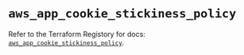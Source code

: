 # `aws_app_cookie_stickiness_policy`

Refer to the Terraform Registory for docs: [`aws_app_cookie_stickiness_policy`](https://registry.terraform.io/providers/hashicorp/aws/5.19.0/docs/resources/app_cookie_stickiness_policy).
